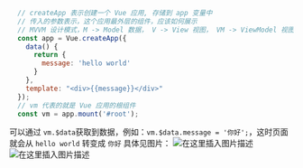 ﻿```javascript
  // createApp 表示创建一个 Vue 应用, 存储到 app 变量中
  // 传入的参数表示，这个应用最外层的组件，应该如何展示
  // MVVM 设计模式，M -> Model 数据， V -> View 视图， VM -> ViewModel 视图数据连接层
  const app = Vue.createApp({
    data() {
      return {
        message: 'hello world'
      }
    },
    template: "<div>{{message}}</div>"
  });
  // vm 代表的就是 Vue 应用的根组件
  const vm = app.mount('#root');
```
可以通过 `vm.$data`获取到数据，例如：`vm.$data.message = '你好';`，这时页面就会从 `hello world` 转变成 `你好`
具体见图片：
![在这里插入图片描述](https://img-blog.csdnimg.cn/20210601135644804.png#pic_center)
![在这里插入图片描述](https://img-blog.csdnimg.cn/20210601135656870.png#pic_center)

